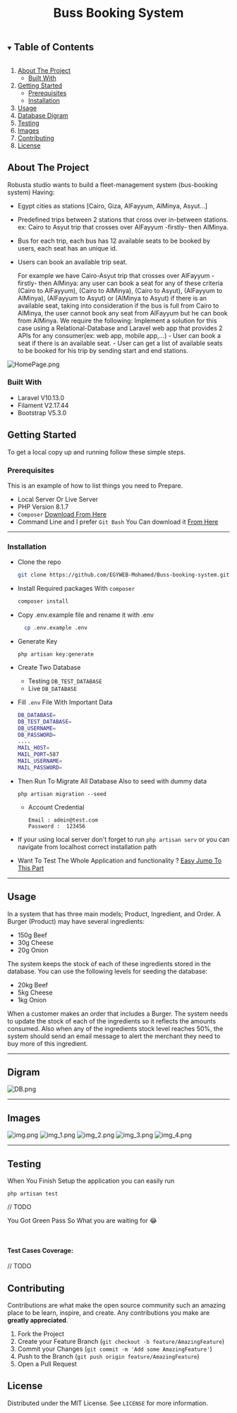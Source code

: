<h1 align="center">Buss Booking System</h1>

<!-- TABLE OF CONTENTS -->
<details open="open">
  <summary><h2 style="display: inline-block">Table of Contents</h2></summary>
  <ol>
    <li>
      <a href="#about-the-project">About The Project</a>
      <ul>
        <li><a href="#built-with">Built With</a></li>
      </ul>
    </li>
    <li>
      <a href="#getting-started">Getting Started</a>
      <ul>
        <li><a href="#prerequisites">Prerequisites</a></li>
        <li><a href="#installation">Installation</a></li>
      </ul>
    </li>
    <li><a href="#usage">Usage</a></li>
    <li><a href="#digram">Database Digram</a></li>
    <li><a href="#testing">Testing</a></li>
    <li><a href="#images">Images</a></li>
    <li><a href="#contributing">Contributing</a></li>
    <li><a href="#license">License</a></li>
  </ol>
</details>

<!-- ABOUT THE PROJECT -->

## About The Project

Robusta studio wants to build a fleet-management system (bus-booking system) Having:

- Egypt cities as stations [Cairo, Giza, AlFayyum, AlMinya, Asyut...]
- Predefined trips between 2 stations that cross over in-between stations.
ex: Cairo to Asyut trip that crosses over AlFayyum -firstly- then AlMinya.
- Bus for each trip, each bus has 12 available seats to be booked by users, each seat has an
unique id.
- Users can book an available trip seat.

    For example we have Cairo-Asyut trip that crosses over AlFayyum -firstly- then AlMinya:
    any user can book a seat for any of these criteria
    (Cairo to AlFayyum), (Cairo to AlMinya), (Cairo to Asyut),
    (AlFayyum to AlMinya), (AlFayyum to Asyut) or
    (AlMinya to Asyut)
    if there is an available seat, taking into consideration if the bus is full from Cairo to
    AlMinya, the user cannot book any seat from AlFayyum but he can book from AlMinya.
    We require the following:
    Implement a solution for this case using a Relational-Database and Laravel web app that
    provides 2 APIs for any consumer(ex: web app, mobile app,...)
        - User can book a seat if there is an available seat.
        - User can get a list of available seats to be booked for his trip by sending start and end
stations.

![HomePage.png](git_images/HomePage.png)

### Built With

- Laravel V10.13.0
- Filament V2.17.44
- Bootstrap V5.3.0

<!-- GETTING STARTED -->

## Getting Started

To get a local copy up and running follow these simple steps.

### Prerequisites

This is an example of how to list things you need to Prepare.

- Local Server Or Live Server
- PHP Version 8.1.7
- `Composer` [Download From Here](https://getcomposer.org/download)
- Command Line and I prefer `Git Bash` You Can download it [From Here](https://git-scm.com/downloads)

<hr>

### Installation

- Clone the repo
  ```sh
  git clone https://github.com/EGYWEB-Mohamed/Buss-booking-system.git
  ```
- Install Required packages With `composer`
  ```sh
  composer install
  ```
- Copy .env.example file and rename it with .env
  ```sh
    cp .env.example .env
  ```
- Generate Key
  ```ssh
  php artisan key:generate
  ```
- Create Two Database

    - Testing `DB_TEST_DATABASE`
    - Live `DB_DATABASE`

- Fill `.env` File With Important Data

  ```sh
  DB_DATABASE=
  DB_TEST_DATABASE=
  DB_USERNAME=
  DB_PASSWORD=
  ....
  MAIL_HOST=
  MAIL_PORT=587
  MAIL_USERNAME=
  MAIL_PASSWORD=
  ```

- Then Run To Migrate All Database Also to seed with dummy data
  ```ssh
  php artisan migration --seed
  ```
    - Account Credential
      ```
      Email : admin@test.com
      Password :  123456
      ```
- If your using local server don't forget to run `php artisan serv` or you can navigate from localhost correct
  installation path


- Want To Test The Whole Application and functionality ? <a href="#testing">Easy Jump To This Part</a>

<hr>

<!-- USAGE EXAMPLES -->

## Usage

In a system that has three main models; Product, Ingredient, and Order.
A Burger (Product) may have several ingredients:

- 150g Beef
- 30g Cheese
- 20g Onion

The system keeps the stock of each of these ingredients stored in the database. You
can use the following levels for seeding the database:

- 20kg Beef
- 5kg Cheese
- 1kg Onion

When a customer makes an order that includes a Burger. The system needs to update the
stock of each of the ingredients so it reflects the amounts consumed.
Also when any of the ingredients stock level reaches 50%, the system should send an
email message to alert the merchant they need to buy more of this ingredient.

<!-- USAGE EXAMPLES -->
<hr>

## Digram

![DB.png](git_images/DB.png)

<hr>

## Images
![img.png](img.png)
![img_1.png](img_1.png)
![img_2.png](img_2.png)
![img_3.png](img_3.png)
![img_4.png](img_4.png)

<hr>

## Testing

When You Finish Setup the application you can easily run

  ```ssh
  php artisan test
  ```

// TODO

You Got Green Pass So What you are waiting for 😂

<br>

#### Test Cases Coverage:

// TODO

## Contributing

Contributions are what make the open source community such an amazing place to be learn, inspire, and create. Any
contributions you make are **greatly appreciated**.

1. Fork the Project
2. Create your Feature Branch (`git checkout -b feature/AmazingFeature`)
3. Commit your Changes (`git commit -m 'Add some AmazingFeature'`)
4. Push to the Branch (`git push origin feature/AmazingFeature`)
5. Open a Pull Request

<!-- LICENSE -->

## License

Distributed under the MIT License. See `LICENSE` for more information.
